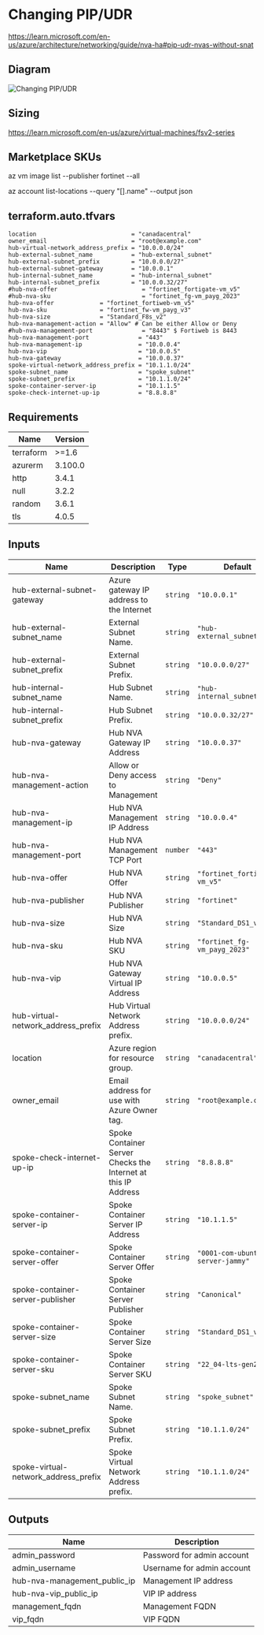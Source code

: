 # Changing PIP/UDR

https://learn.microsoft.com/en-us/azure/architecture/networking/guide/nva-ha#pip-udr-nvas-without-snat

## Diagram

![Changing PIP/UDR](https://learn.microsoft.com/en-us/azure/architecture/networking/guide/images/nvaha-pipudr-internet.png)

## Sizing

https://learn.microsoft.com/en-us/azure/virtual-machines/fsv2-series

## Marketplace SKUs

az vm image list --publisher fortinet --all

az account list-locations --query "[].name" --output json

<!-- BEGIN_TF_DOCS -->
## terraform.auto.tfvars

```hcl
location                           = "canadacentral"
owner_email                        = "root@example.com"
hub-virtual-network_address_prefix = "10.0.0.0/24"
hub-external-subnet_name           = "hub-external_subnet"
hub-external-subnet_prefix         = "10.0.0.0/27"
hub-external-subnet-gateway        = "10.0.0.1"
hub-internal-subnet_name           = "hub-internal_subnet"
hub-internal-subnet_prefix         = "10.0.0.32/27"
#hub-nva-offer                        = "fortinet_fortigate-vm_v5"
#hub-nva-sku                          = "fortinet_fg-vm_payg_2023"
hub-nva-offer             = "fortinet_fortiweb-vm_v5"
hub-nva-sku               = "fortinet_fw-vm_payg_v3"
hub-nva-size              = "Standard_F8s_v2"
hub-nva-management-action = "Allow" # Can be either Allow or Deny
#hub-nva-management-port              = "8443" $ Fortiweb is 8443
hub-nva-management-port              = "443"
hub-nva-management-ip                = "10.0.0.4"
hub-nva-vip                          = "10.0.0.5"
hub-nva-gateway                      = "10.0.0.37"
spoke-virtual-network_address_prefix = "10.1.1.0/24"
spoke-subnet_name                    = "spoke_subnet"
spoke-subnet_prefix                  = "10.1.1.0/24"
spoke-container-server-ip            = "10.1.1.5"
spoke-check-internet-up-ip           = "8.8.8.8"
```


## Requirements

| Name | Version |
|------|---------|
| terraform | >=1.6 |
| azurerm | 3.100.0 |
| http | 3.4.1 |
| null | 3.2.2 |
| random | 3.6.1 |
| tls | 4.0.5 |

## Inputs

| Name | Description | Type | Default | Required |
|------|-------------|------|---------|:--------:|
| hub-external-subnet-gateway | Azure gateway IP address to the Internet | `string` | `"10.0.0.1"` | no |
| hub-external-subnet\_name | External Subnet Name. | `string` | `"hub-external_subnet"` | no |
| hub-external-subnet\_prefix | External Subnet Prefix. | `string` | `"10.0.0.0/27"` | no |
| hub-internal-subnet\_name | Hub Subnet Name. | `string` | `"hub-internal_subnet"` | no |
| hub-internal-subnet\_prefix | Hub Subnet Prefix. | `string` | `"10.0.0.32/27"` | no |
| hub-nva-gateway | Hub NVA Gateway IP Address | `string` | `"10.0.0.37"` | no |
| hub-nva-management-action | Allow or Deny access to Management | `string` | `"Deny"` | no |
| hub-nva-management-ip | Hub NVA Management IP Address | `string` | `"10.0.0.4"` | no |
| hub-nva-management-port | Hub NVA Management TCP Port | `number` | `"443"` | no |
| hub-nva-offer | Hub NVA Offer | `string` | `"fortinet_fortigate-vm_v5"` | no |
| hub-nva-publisher | Hub NVA Publisher | `string` | `"fortinet"` | no |
| hub-nva-size | Hub NVA Size | `string` | `"Standard_DS1_v2"` | no |
| hub-nva-sku | Hub NVA SKU | `string` | `"fortinet_fg-vm_payg_2023"` | no |
| hub-nva-vip | Hub NVA Gateway Virtual IP Address | `string` | `"10.0.0.5"` | no |
| hub-virtual-network\_address\_prefix | Hub Virtual Network Address prefix. | `string` | `"10.0.0.0/24"` | no |
| location | Azure region for resource group. | `string` | `"canadacentral"` | no |
| owner\_email | Email address for use with Azure Owner tag. | `string` | `"root@example.com"` | no |
| spoke-check-internet-up-ip | Spoke Container Server Checks the Internet at this IP Address | `string` | `"8.8.8.8"` | no |
| spoke-container-server-ip | Spoke Container Server IP Address | `string` | `"10.1.1.5"` | no |
| spoke-container-server-offer | Spoke Container Server Offer | `string` | `"0001-com-ubuntu-server-jammy"` | no |
| spoke-container-server-publisher | Spoke Container Server Publisher | `string` | `"Canonical"` | no |
| spoke-container-server-size | Spoke Container Server Size | `string` | `"Standard_DS1_v2"` | no |
| spoke-container-server-sku | Spoke Container Server SKU | `string` | `"22_04-lts-gen2"` | no |
| spoke-subnet\_name | Spoke Subnet Name. | `string` | `"spoke_subnet"` | no |
| spoke-subnet\_prefix | Spoke Subnet Prefix. | `string` | `"10.1.1.0/24"` | no |
| spoke-virtual-network\_address\_prefix | Spoke Virtual Network Address prefix. | `string` | `"10.1.1.0/24"` | no |
## Outputs

| Name | Description |
|------|-------------|
| admin\_password | Password for admin account |
| admin\_username | Username for admin account |
| hub-nva-management\_public\_ip | Management IP address |
| hub-nva-vip\_public\_ip | VIP IP address |
| management\_fqdn | Management FQDN |
| vip\_fqdn | VIP FQDN |
<!-- END_TF_DOCS -->
